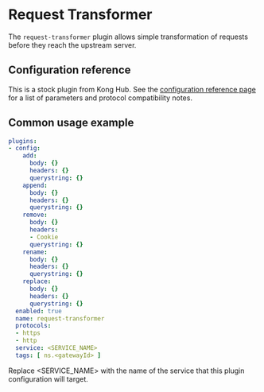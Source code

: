 # Request Transformer

The `request-transformer` plugin allows simple transformation of requests before
they reach the upstream server.

## Configuration reference

This is a stock plugin from Kong Hub. See the [configuration reference page](https://docs.konghq.com/hub/kong-inc/request-transformer/configuration)
for a list of parameters and protocol compatibility notes.

## Common usage example

```yaml
plugins:
- config:
    add:
      body: {}
      headers: {}
      querystring: {}
    append:
      body: {}
      headers: {}
      querystring: {}
    remove:
      body: {}
      headers:
      - Cookie
      querystring: {}
    rename:
      body: {}
      headers: {}
      querystring: {}
    replace:
      body: {}
      headers: {}
      querystring: {}
  enabled: true
  name: request-transformer
  protocols:
  - https
  - http
  service: <SERVICE_NAME>
  tags: [ ns.<gatewayId> ]
```

Replace <SERVICE_NAME> with the name of the service that this plugin
configuration will target.
